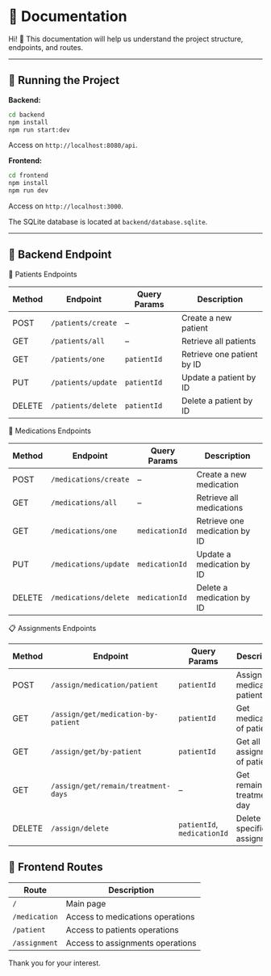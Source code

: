 # 🚀 Documentation

Hi! 👋 This documentation will help us understand the project structure, endpoints, and routes.

---

## 🎯 Running the Project

**Backend:**

```bash
cd backend
npm install
npm run start:dev
```

Access on `http://localhost:8080/api`.

**Frontend:**

```bash
cd frontend
npm install
npm run dev
```

Access on `http://localhost:3000`.

The SQLite database is located at `backend/database.sqlite`.

---

## 📩 Backend Endpoint

👤 Patients Endpoints

| Method | Endpoint           | Query Params | Description                |
| ------ | ------------------ | ------------ | -------------------------- |
| POST   | `/patients/create` | –            | Create a new patient       |
| GET    | `/patients/all`    | –            | Retrieve all patients      |
| GET    | `/patients/one`    | `patientId`  | Retrieve one patient by ID |
| PUT    | `/patients/update` | `patientId`  | Update a patient by ID     |
| DELETE | `/patients/delete` | `patientId`  | Delete a patient by ID     |

💊 Medications Endpoints

| Method | Endpoint              | Query Params   | Description                   |
| ------ | --------------------- | -------------- | ----------------------------- |
| POST   | `/medications/create` | –              | Create a new medication       |
| GET    | `/medications/all`    | –              | Retrieve all medications      |
| GET    | `/medications/one`    | `medicationId` | Retrieve one medication by ID |
| PUT    | `/medications/update` | `medicationId` | Update a medication by ID     |
| DELETE | `/medications/delete` | `medicationId` | Delete a medication by ID     |

📋 Assignments Endpoints

| Method | Endpoint                            | Query Params                | Description                  |
| ------ | ----------------------------------- | --------------------------- | ---------------------------- |
| POST   | `/assign/medication/patient`        | `patientId`                 | Assign medication patient    |
| GET    | `/assign/get/medication-by-patient` | `patientId`                 | Get medications of patient   |
| GET    | `/assign/get/by-patient`            | `patientId`                 | Get all assignment of patient|
| GET    | `/assign/get/remain/treatment-days` | –                           | Get remaining treatment day  |
| DELETE | `/assign/delete`                    | `patientId`, `medicationId` | Delete specific assignment   |



## 📩 Frontend Routes

| Route                   | Description                     | 
| ------------------------| --------------------------------| 
| `/`                     | Main page                       | 
| `/medication`           | Access to medications operations| 
| `/patient`              | Access to patients operations   |  
| `/assignment`           | Access to assignments operations| 


Thank you for your interest.
